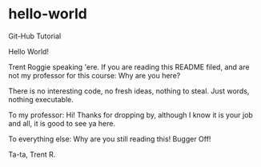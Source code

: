 # hello-world
Git-Hub Tutorial

Hello World!

Trent Roggie speaking 'ere. If you are reading this README filed, and are not my professor for this course:
Why are you here?

There is no interesting code, no fresh ideas, nothing to steal. Just words, nothing executable.

To my professor: Hi! Thanks for dropping by, although I know it is your job and all, it is good to see ya here.

To everything else: Why are you still reading this! Bugger Off!

Ta-ta, 
Trent R.
